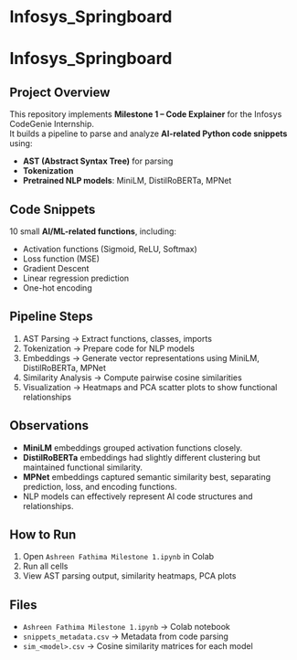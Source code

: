 # Infosys_Springboard
# Infosys_Springboard

## Project Overview
This repository implements **Milestone 1 – Code Explainer** for the Infosys CodeGenie Internship.  
It builds a pipeline to parse and analyze **AI-related Python code snippets** using:
- **AST (Abstract Syntax Tree)** for parsing
- **Tokenization**
- **Pretrained NLP models**: MiniLM, DistilRoBERTa, MPNet

## Code Snippets
10 small **AI/ML-related functions**, including:
- Activation functions (Sigmoid, ReLU, Softmax)
- Loss function (MSE)
- Gradient Descent
- Linear regression prediction
- One-hot encoding

## Pipeline Steps
1. AST Parsing → Extract functions, classes, imports  
2. Tokenization → Prepare code for NLP models  
3. Embeddings → Generate vector representations using MiniLM, DistilRoBERTa, MPNet  
4. Similarity Analysis → Compute pairwise cosine similarities  
5. Visualization → Heatmaps and PCA scatter plots to show functional relationships

## Observations
- **MiniLM** embeddings grouped activation functions closely.  
- **DistilRoBERTa** embeddings had slightly different clustering but maintained functional similarity.  
- **MPNet** embeddings captured semantic similarity best, separating prediction, loss, and encoding functions.  
- NLP models can effectively represent AI code structures and relationships.

## How to Run
1. Open `Ashreen Fathima Milestone 1.ipynb` in Colab  
2. Run all cells  
3. View AST parsing output, similarity heatmaps, PCA plots  

## Files
- `Ashreen Fathima Milestone 1.ipynb` → Colab notebook  
- `snippets_metadata.csv` → Metadata from code parsing  
- `sim_<model>.csv` → Cosine similarity matrices for each model
